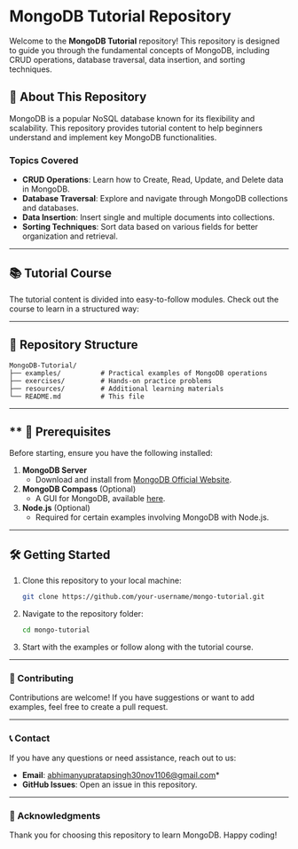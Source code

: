 # **MongoDB Tutorial Repository**

Welcome to the **MongoDB Tutorial** repository! This repository is designed to guide you through the fundamental concepts of MongoDB, including CRUD operations, database traversal, data insertion, and sorting techniques.

## **🚀 About This Repository**

MongoDB is a popular NoSQL database known for its flexibility and scalability. This repository provides tutorial content to help beginners understand and implement key MongoDB functionalities.

### **Topics Covered**
- **CRUD Operations**: Learn how to Create, Read, Update, and Delete data in MongoDB.
- **Database Traversal**: Explore and navigate through MongoDB collections and databases.
- **Data Insertion**: Insert single and multiple documents into collections.
- **Sorting Techniques**: Sort data based on various fields for better organization and retrieval.

---

## **📚 Tutorial Course**

The tutorial content is divided into easy-to-follow modules. Check out the course to learn in a structured way:


---

## **📂 Repository Structure**

```
MongoDB-Tutorial/
├── examples/          # Practical examples of MongoDB operations
├── exercises/         # Hands-on practice problems
├── resources/         # Additional learning materials
└── README.md          # This file
```

---

## ** 🔧 Prerequisites

Before starting, ensure you have the following installed:
1. **MongoDB Server**
   - Download and install from [MongoDB Official Website](https://www.mongodb.com/try/download/community).
2. **MongoDB Compass** (Optional)
   - A GUI for MongoDB, available [here](https://www.mongodb.com/products/compass).
3. **Node.js** (Optional)
   - Required for certain examples involving MongoDB with Node.js.

---

## **🛠️ Getting Started**

1. Clone this repository to your local machine:
   ```bash
   git clone https://github.com/your-username/mongo-tutorial.git
   ```

2. Navigate to the repository folder:
   ```bash
   cd mongo-tutorial
   ```

3. Start with the examples or follow along with the tutorial course.

---

### **🤝 Contributing**

Contributions are welcome! If you have suggestions or want to add examples, feel free to create a pull request.

---

### **📞 Contact**

If you have any questions or need assistance, reach out to us:
- **Email**: abhimanyupratapsingh30nov1106@gmail.com*
- **GitHub Issues**: Open an issue in this repository.

---

### **🌟 Acknowledgments**

Thank you for choosing this repository to learn MongoDB. Happy coding!

